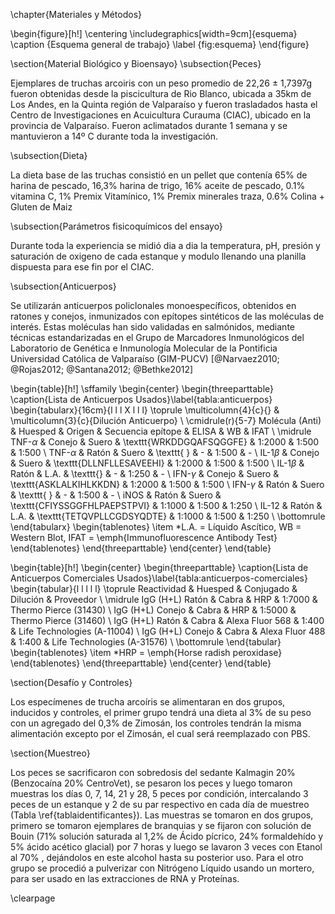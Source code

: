 \chapter{Materiales y Métodos}

\begin{figure}[h!]
	\centering
	\includegraphics[width=9cm]{esquema} 
	\caption {Esquema general de trabajo}
	\label {fig:esquema}
\end{figure}

\section{Material Biológico y Bioensayo}
\subsection{Peces}

Ejemplares de truchas arcoiris con un peso promedio de 22,26 $\pm$ 1,7397g fueron obtenidas desde la piscicultura de Rio Blanco, ubicada a 35km de Los Andes, en la Quinta región de Valparaíso y fueron trasladados hasta el Centro de Investigaciones en Acuicultura Curauma (CIAC), ubicado en la provincia de Valparaíso. Fueron aclimatados durante 1 semana y se mantuvieron a 14º C durante toda la investigación.

\subsection{Dieta}

La dieta base de las truchas consistió en un pellet que contenía 65\% de harina de pescado, 16,3\% harina de trigo, 16\% aceite de pescado, 0.1\% vitamina C, 1\% Premix Vitamínico, 1\% Premix minerales traza, 0.6\% Colina + Gluten de Maiz

\subsection{Parámetros fisicoquímicos del ensayo}

Durante toda la experiencia se midió dia a dia la temperatura, pH, presión y saturación de oxigeno de cada estanque y modulo llenando una planilla dispuesta para ese fin por el CIAC.

\subsection{Anticuerpos}

Se utilizarán anticuerpos policlonales monoespecíficos, obtenidos en ratones y conejos, inmunizados con epítopes sintéticos de las moléculas de interés. Estas moléculas han sido validadas en salmónidos, mediante técnicas estandarizadas en el Grupo de Marcadores Inmunológicos del Laboratorio de Genética e Inmunología Molecular de la Pontificia Universidad Católica de Valparaíso (GIM-PUCV) [@Narvaez2010; @Rojas2012; @Santana2012; @Bethke2012]

\begin{table}[h!]
	\sffamily
	\begin{center}
	    \begin{threeparttable}
	    \caption{Lista de Anticuerpos Usados}\label{tabla:anticuerpos}
	    	\begin{tabularx}{16cm}{l l l X l l l}
				\toprule
				\multicolumn{4}{c}{} & \multicolumn{3}{c}{Dilución Anticuerpo} \\
				\cmidrule(r){5-7}
				Molécula (Anti) & Huesped & Origen & Secuencia epítope & ELISA & WB & IFAT \\
				\midrule
				TNF-$\alpha$ & Conejo & Suero & \texttt{WRKDDGQAFSQGGFE} & 1:2000 & 1:500 & 1:500 \\
				TNF-$\alpha$ & Ratón & Suero & \texttt{ } & - & 1:500 & - \\
				IL-1$\beta$ & Conejo & Suero &  \texttt{DLLNFLLESAVEEHI} & 1:2000 & 1:500 & 1:500 \\
				IL-1$\beta$ & Ratón & L.A. & \texttt{} & - & 1:250 & - \\
				IFN-$\gamma$ & Conejo & Suero & \texttt{ASKLALKIHLKKDN} & 1:2000 & 1:500 & 1:500 \\
				IFN-$\gamma$ & Ratón & Suero & \texttt{ } & - & 1:500 & - \\
				iNOS & Ratón & Suero & \texttt{CFIYSSGGFHLPAEPSTPVI} & 1:1000 & 1:500 & 1:250 \\
				IL-12 & Ratón & L.A. & \texttt{TETQVPLLCGDSYQDTE} & 1:1000 & 1:500 & 1:250 \\
				\bottomrule
			\end{tabularx}
			\begin{tablenotes}
				\item *L.A. = Líquido Ascítico, WB = Western Blot, IFAT = \emph{Immunofluorescence Antibody Test}
			\end{tablenotes}
		\end{threeparttable}
	\end{center}
\end{table}

\begin{table}[h!]
	\begin{center}
    	\begin{threeparttable}
		    \caption{Lista de Anticuerpos Comerciales Usados}\label{tabla:anticuerpos-comerciales}
		    	\begin{tabular}{l l l l l}
				\toprule
				Reactividad & Huesped & Conjugado & Dilución & Proveedor \\
				\midrule
				IgG (H+L) Ratón & Cabra & HRP & 1:7000 & Thermo Pierce (31430) \\
				IgG (H+L) Conejo & Cabra & HRP & 1:5000 & Thermo Pierce (31460) \\
				IgG (H+L) Ratón & Cabra & Alexa Fluor 568 & 1:400 & Life Technologies (A-11004) \\
				IgG (H+L) Conejo & Cabra & Alexa Fluor 488 & 1:400 & Life Technologies (A-31576) \\
		 		\bottomrule
				\end{tabular}
			\begin{tablenotes}
  				\item *HRP = \emph{Horse radish peroxidase}
			\end{tablenotes}
		\end{threeparttable}
	\end{center}
\end{table}

\section{Desafío y Controles}

Los especímenes de trucha arcoíris se alimentaran en dos grupos, inducidos y controles, el primer grupo tendrá una dieta al 3\% de su peso con un agregado del 0,3\% de Zimosán, los controles tendrán la misma alimentación excepto por el Zimosán, el cual será reemplazado con PBS.

\section{Muestreo}

Los peces se sacrificaron con sobredosis del sedante Kalmagin 20\% (Benzocaína 20\% CentroVet), se pesaron los peces y luego tomaron muestras los días 0, 7, 14, 21 y 28, 5 peces por condición, intercalando 3 peces de un estanque y 2 de su par respectivo en cada día de muestreo (Tabla \ref{tablaidentificantes}). Las muestras se tomaron en dos grupos, primero se tomaron ejemplares de branquias y se fijaron con solución de Bouin (71\% solución saturada al 1,2\% de Ácido pícrico, 24\% formaldehído y 5\% ácido acético glacial) por 7 horas y luego se lavaron 3 veces con Etanol al 70\% , dejándolos en este alcohol hasta su posterior uso. Para el otro grupo se procedió a pulverizar con Nitrógeno Líquido usando un mortero, para ser usado en las extracciones de RNA y Proteínas.
	
	
\clearpage
